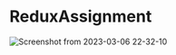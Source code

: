 # ReduxAssignment
![Screenshot from 2023-03-06 22-32-10](https://user-images.githubusercontent.com/99389441/223179746-9686b12d-926a-44ef-9fb6-ba09cd5ba655.png)
